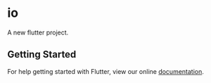 # io

A new flutter project.

## Getting Started

For help getting started with Flutter, view our online
[documentation](http://flutter.io/).
